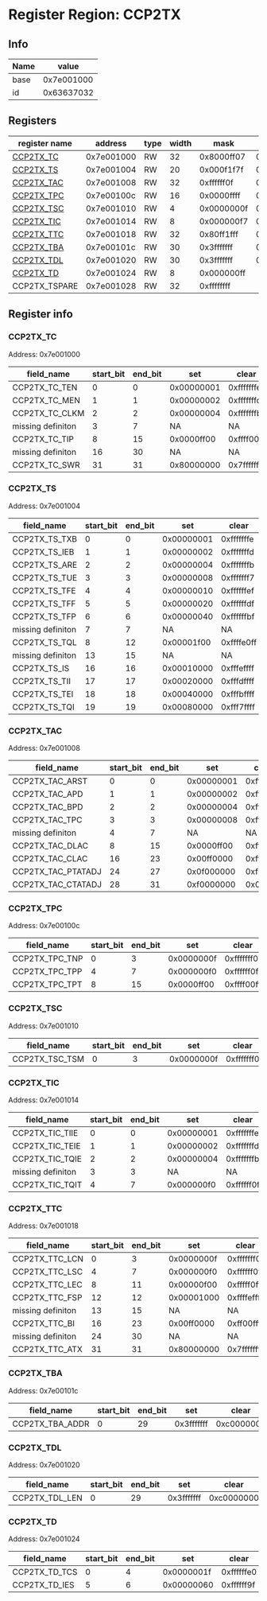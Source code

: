 # Register Region: CCP2TX


## Info
| Name | value |
| --- | --- |
| base | 0x7e001000 |
| id | 0x63637032 |

## Registers

| register name | address | type | width | mask | reset |
| --- | --- | --- | --- | --- | --- |
| [CCP2TX_TC](#ccp2tx_tc) | 0x7e001000 | RW | 32 | 0x8000ff07 | 0x0000ff00 |
| [CCP2TX_TS](#ccp2tx_ts) | 0x7e001004 | RW | 20 | 0x000f1f7f | 0000000000 |
| [CCP2TX_TAC](#ccp2tx_tac) | 0x7e001008 | RW | 32 | 0xffffff0f | 0x77434307 |
| [CCP2TX_TPC](#ccp2tx_tpc) | 0x7e00100c | RW | 16 | 0x0000ffff | 0000000000 |
| [CCP2TX_TSC](#ccp2tx_tsc) | 0x7e001010 | RW | 4 | 0x0000000f | 0x00000002 |
| [CCP2TX_TIC](#ccp2tx_tic) | 0x7e001014 | RW | 8 | 0x000000f7 | 0000000000 |
| [CCP2TX_TTC](#ccp2tx_ttc) | 0x7e001018 | RW | 32 | 0x80ff1fff | 0x00000100 |
| [CCP2TX_TBA](#ccp2tx_tba) | 0x7e00101c | RW | 30 | 0x3fffffff | 0000000000 |
| [CCP2TX_TDL](#ccp2tx_tdl) | 0x7e001020 | RW | 30 | 0x3fffffff | 0000000000 |
| [CCP2TX_TD](#ccp2tx_td) | 0x7e001024 | RW | 8 | 0x000000ff |  |
| CCP2TX_TSPARE | 0x7e001028 | RW | 32 | 0xffffffff |  |

## Register info


### CCP2TX_TC
 Address: 0x7e001000

| field_name | start_bit | end_bit | set | clear | reset |
| --- | --- | --- | --- | --- | --- |
| CCP2TX_TC_TEN | 0 | 0 | 0x00000001 | 0xfffffffe | 0x0 |
| CCP2TX_TC_MEN | 1 | 1 | 0x00000002 | 0xfffffffd | 0x0 |
| CCP2TX_TC_CLKM | 2 | 2 | 0x00000004 | 0xfffffffb | 0x0 |
| missing definiton | 3 | 7 | NA | NA | NA |
| CCP2TX_TC_TIP | 8 | 15 | 0x0000ff00 | 0xffff00ff | 0xff |
| missing definiton | 16 | 30 | NA | NA | NA |
| CCP2TX_TC_SWR | 31 | 31 | 0x80000000 | 0x7fffffff | 0x0 |

### CCP2TX_TS
 Address: 0x7e001004

| field_name | start_bit | end_bit | set | clear | reset |
| --- | --- | --- | --- | --- | --- |
| CCP2TX_TS_TXB | 0 | 0 | 0x00000001 | 0xfffffffe | 0x0 |
| CCP2TX_TS_IEB | 1 | 1 | 0x00000002 | 0xfffffffd | 0x0 |
| CCP2TX_TS_ARE | 2 | 2 | 0x00000004 | 0xfffffffb | 0x0 |
| CCP2TX_TS_TUE | 3 | 3 | 0x00000008 | 0xfffffff7 | 0x0 |
| CCP2TX_TS_TFE | 4 | 4 | 0x00000010 | 0xffffffef | 0x0 |
| CCP2TX_TS_TFF | 5 | 5 | 0x00000020 | 0xffffffdf | 0x0 |
| CCP2TX_TS_TFP | 6 | 6 | 0x00000040 | 0xffffffbf | 0x0 |
| missing definiton | 7 | 7 | NA | NA | NA |
| CCP2TX_TS_TQL | 8 | 12 | 0x00001f00 | 0xffffe0ff | 0x0 |
| missing definiton | 13 | 15 | NA | NA | NA |
| CCP2TX_TS_IS | 16 | 16 | 0x00010000 | 0xfffeffff | 0x0 |
| CCP2TX_TS_TII | 17 | 17 | 0x00020000 | 0xfffdffff | 0x0 |
| CCP2TX_TS_TEI | 18 | 18 | 0x00040000 | 0xfffbffff | 0x0 |
| CCP2TX_TS_TQI | 19 | 19 | 0x00080000 | 0xfff7ffff | 0x0 |

### CCP2TX_TAC
 Address: 0x7e001008

| field_name | start_bit | end_bit | set | clear | reset |
| --- | --- | --- | --- | --- | --- |
| CCP2TX_TAC_ARST | 0 | 0 | 0x00000001 | 0xfffffffe | 0x1 |
| CCP2TX_TAC_APD | 1 | 1 | 0x00000002 | 0xfffffffd | 0x1 |
| CCP2TX_TAC_BPD | 2 | 2 | 0x00000004 | 0xfffffffb | 0x1 |
| CCP2TX_TAC_TPC | 3 | 3 | 0x00000008 | 0xfffffff7 | 0x0 |
| missing definiton | 4 | 7 | NA | NA | NA |
| CCP2TX_TAC_DLAC | 8 | 15 | 0x0000ff00 | 0xffff00ff | 0x43 |
| CCP2TX_TAC_CLAC | 16 | 23 | 0x00ff0000 | 0xff00ffff | 0x43 |
| CCP2TX_TAC_PTATADJ | 24 | 27 | 0x0f000000 | 0xf0ffffff | 0x7 |
| CCP2TX_TAC_CTATADJ | 28 | 31 | 0xf0000000 | 0x0fffffff | 0x7 |

### CCP2TX_TPC
 Address: 0x7e00100c

| field_name | start_bit | end_bit | set | clear | reset |
| --- | --- | --- | --- | --- | --- |
| CCP2TX_TPC_TNP | 0 | 3 | 0x0000000f | 0xfffffff0 | 0x0 |
| CCP2TX_TPC_TPP | 4 | 7 | 0x000000f0 | 0xffffff0f | 0x0 |
| CCP2TX_TPC_TPT | 8 | 15 | 0x0000ff00 | 0xffff00ff | 0x0 |

### CCP2TX_TSC
 Address: 0x7e001010

| field_name | start_bit | end_bit | set | clear | reset |
| --- | --- | --- | --- | --- | --- |
| CCP2TX_TSC_TSM | 0 | 3 | 0x0000000f | 0xfffffff0 | 0x2 |

### CCP2TX_TIC
 Address: 0x7e001014

| field_name | start_bit | end_bit | set | clear | reset |
| --- | --- | --- | --- | --- | --- |
| CCP2TX_TIC_TIIE | 0 | 0 | 0x00000001 | 0xfffffffe | 0x0 |
| CCP2TX_TIC_TEIE | 1 | 1 | 0x00000002 | 0xfffffffd | 0x0 |
| CCP2TX_TIC_TQIE | 2 | 2 | 0x00000004 | 0xfffffffb | 0x0 |
| missing definiton | 3 | 3 | NA | NA | NA |
| CCP2TX_TIC_TQIT | 4 | 7 | 0x000000f0 | 0xffffff0f | 0x0 |

### CCP2TX_TTC
 Address: 0x7e001018

| field_name | start_bit | end_bit | set | clear | reset |
| --- | --- | --- | --- | --- | --- |
| CCP2TX_TTC_LCN | 0 | 3 | 0x0000000f | 0xfffffff0 | 0x0 |
| CCP2TX_TTC_LSC | 4 | 7 | 0x000000f0 | 0xffffff0f | 0x0 |
| CCP2TX_TTC_LEC | 8 | 11 | 0x00000f00 | 0xfffff0ff | 0x1 |
| CCP2TX_TTC_FSP | 12 | 12 | 0x00001000 | 0xffffefff | 0x0 |
| missing definiton | 13 | 15 | NA | NA | NA |
| CCP2TX_TTC_BI | 16 | 23 | 0x00ff0000 | 0xff00ffff | 0x0 |
| missing definiton | 24 | 30 | NA | NA | NA |
| CCP2TX_TTC_ATX | 31 | 31 | 0x80000000 | 0x7fffffff | 0x0 |

### CCP2TX_TBA
 Address: 0x7e00101c

| field_name | start_bit | end_bit | set | clear | reset |
| --- | --- | --- | --- | --- | --- |
| CCP2TX_TBA_ADDR | 0 | 29 | 0x3fffffff | 0xc0000000 | 0x0 |

### CCP2TX_TDL
 Address: 0x7e001020

| field_name | start_bit | end_bit | set | clear | reset |
| --- | --- | --- | --- | --- | --- |
| CCP2TX_TDL_LEN | 0 | 29 | 0x3fffffff | 0xc0000000 | 0x0 |

### CCP2TX_TD
 Address: 0x7e001024

| field_name | start_bit | end_bit | set | clear | reset |
| --- | --- | --- | --- | --- | --- |
| CCP2TX_TD_TCS | 0 | 4 | 0x0000001f | 0xffffffe0 |  |
| CCP2TX_TD_IES | 5 | 6 | 0x00000060 | 0xffffff9f |  |
